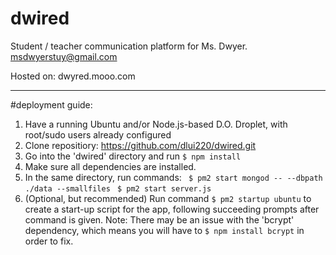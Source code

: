 # dwired
Student / teacher communication platform for Ms. Dwyer.
msdwyerstuy@gmail.com

Hosted on: 
dwyred.mooo.com

-------

#deployment guide:
1. Have a running Ubuntu and/or Node.js-based D.O. Droplet, with root/sudo users already configured
2. Clone repositiory: https://github.com/dlui220/dwired.git
3. Go into the 'dwired' directory and run ```$ npm install```
4. Make sure all dependencies are installed.
5. In the same directory, run commands:
``` $ pm2 start mongod -- --dbpath ./data --smallfiles``` 
``` $ pm2 start server.js```
6. (Optional, but recommended) Run command ```$ pm2 startup ubuntu``` to create a start-up script for the app, following succeeding prompts after command is given.
Note: There may be an issue with the 'bcrypt' dependency, which means you will have to ```$ npm install bcrypt``` in order to fix.



